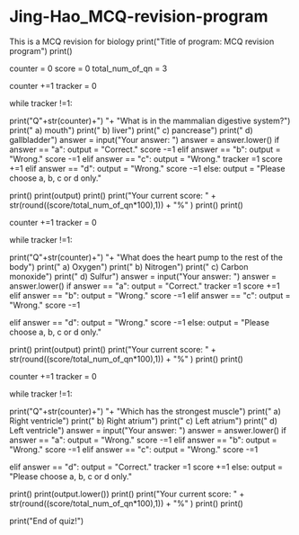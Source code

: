 # Jing-Hao_MCQ-revision-program
This is a MCQ revision for biology
print("Title of program: MCQ revision program")
print()

counter = 0
score = 0
total_num_of_qn = 3


counter +=1
tracker = 0

while tracker !=1:
  
  print("Q"+str(counter)+") "+ "What is in the mammalian digestive system?")
  print("   a) mouth")
  print("   b) liver")
  print("   c) pancrease")
  print("   d) gallbladder")
  answer = input("Your answer: ")
  answer = answer.lower()
  if answer == "a":
    output = "Correct."
    score -=1
  elif answer == "b":
    output = "Wrong."
    score -=1
  elif answer == "c":
    output = "Wrong."
    tracker =1
    score +=1
  elif answer == "d":
    output = "Wrong."
    score -=1
  else:
    output = "Please choose a, b, c or d only."
  
  print()
  print(output)
  print()
  print("Your current score: " + str(round((score/total_num_of_qn*100),1)) + "%"  )
  print()
  print()
  


counter +=1
tracker = 0

while tracker !=1:
  
  print("Q"+str(counter)+") "+ "What does the heart pump to the rest of the body")
  print("   a) Oxygen")
  print("   b) Nitrogen")
  print("   c) Carbon monoxide")
  print("   d) Sulfur")
  answer = input("Your answer: ")
  answer = answer.lower()
  if answer == "a":
    output = "Correct."
    tracker =1
    score +=1
  elif answer == "b":
    output = "Wrong."
    score -=1
  elif answer == "c":
    output = "Wrong."
    score -=1
    
  elif answer == "d":
    output = "Wrong."
    score -=1
  else:
    output = "Please choose a, b, c or d only."

  print()
  print(output)
  print()
  print("Your current score: " + str(round((score/total_num_of_qn*100),1)) + "%"  )
  print()
  print()
  
  

counter +=1
tracker = 0

while tracker !=1:
  
  print("Q"+str(counter)+") "+ "Which has the strongest muscle")
  print("   a) Right ventricle")
  print("   b) Right atrium")
  print("   c) Left atrium")
  print("   d) Left ventricle")
  answer = input("Your answer: ")
  answer = answer.lower()
  if answer == "a":
    output = "Wrong."
    score -=1
  elif answer == "b":
    output = "Wrong."
    score -=1
  elif answer == "c":
    output = "Wrong."
    score -=1
    
  elif answer == "d":
    output = "Correct."
    tracker =1
    score +=1
  else:
    output = "Please choose a, b, c or d only."

  

  print()
  print(output.lower())
  print()
  print("Your current score: " + str(round((score/total_num_of_qn*100),1)) + "%"  )
  print()
  print()
  
print("End of quiz!")
  
